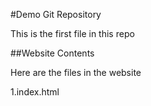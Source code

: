 #Demo Git Repository

This is the first file in this repo

##Website Contents

Here are the files in the website

1.index.html
